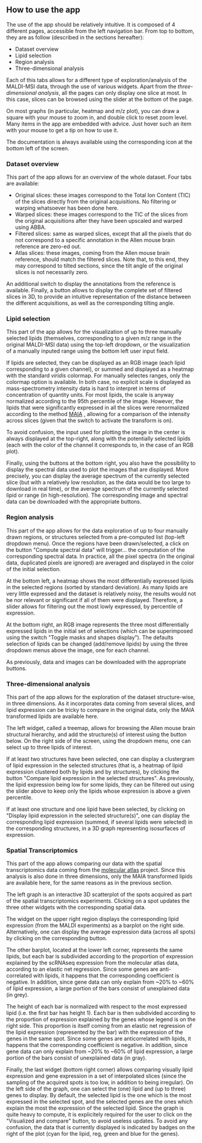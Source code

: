 ## How to use the app

The use of the app should be relatively intuitive. It is composed of 4 different pages, accessible from the left navigation bar. From top to bottom, they are as follow (described in the sections hereafter):
 - Dataset overview
 - Lipid selection
 - Region analysis
 - Three-dimensional analysis
 
Each of this tabs allows for a different type of exploration/analysis of the MALDI-MSI data, through the use of various widgets. Apart from the *three-dimensional analysis*, all the pages can only display one slice at most. In this case, slices can be browsed using the slider at the bottom of the page. 

On most graphs (in particular, heatmap and m/z plot), you can draw a square with your mouse to zoom in, and double click to reset zoom level. Many items in the app are embedded with advice. Just hover such an item with your mouse to get a tip on how to use it.

The documentation is always available using the corresponding icon at the bottom left of the screen.

### Dataset overview

This part of the app allows for an overview of the whole dataset. Four tabs are available:
 - Original slices: these images correspond to the Total Ion Content (TIC) of the slices directly from the original acquisitions. No filtering or warping whatsoever has been done here.
 - Warped slices: these images correspond to the TIC of the slices from the original acquisitions after they have been upscaled and warped using ABBA.
 -  Filtered slices: same as warped slices, except that all the pixels that do not correspond to a specific annotation in the Allen mouse brain reference are zero-ed out.
 -  Atlas slices: these images, coming from the Allen mouse brain reference, should match the filtered slices. Note that, to this end, they may correspond to tilted sections, since the tilt angle of the original slices is not necessarily zero.
 
An additional switch to display the annotations from the reference is available. Finally, a button allows to display the complete set of filtered slices in 3D, to provide an intuitive representation of the distance between the different acquisitions, as well as the corresponding tilting angle.

### Lipid selection

This part of the app allows for the visualization of up to three manually selected lipids (themselves, corresponding to a given m/z range in the original MALDI-MSI data) using the top-left dropdown, or the visualization of a manually inputed range using the bottom left user input field. 

If lipids are selected, they can be displayed as an RGB image (each lipid corresponding to a given channel), or summed and displayed as a heatmap with the standard *viridis* colormap. For manually selectes ranges, only the colormap option is available. In both case, no explicit scale is displayed as mass-spectrometry intensity data is hard to interpret in terms of concentration of quantity units. For most lipids, the scale is anyway normalized according to the 95th percentile of the image. However, the lipids that were significantly expressed in all the slices were renormalized according to the method [MAIA](TODO.linkpaperMAIA) , allowing for a comparison of the intensity across slices (given that the switch to activate the transform is on).

To avoid confusion, the input used for plotting the image in the center is always displayed at the top-right, along with the potentially selected lipids (each with the color of the channel it corresponds to, in the case of an RGB plot).

Finally, using the buttons at the bottom right, you also have the possibility to display the spectral data used to plot the images that are displayed. More precisely, you can display the average spectrum of the currently selected slice (but with a relatively low resolution, as the data would be too large to download in real time), or the average spectrum of the currently selected lipid or range (in high-resolution). The corresponding image and spectral data can be downloaded with the appropriate buttons.

### Region analysis

This part of the app allows for the data exploration of up to four manually drawn regions, or structures selected from a pre-computed list (top-left dropdown menu). Once the regions have been drawn/selected, a click on the button "Compute spectral data" will trigger... the computation of the corresponding spectral data. In practice, all the pixel spectra (in the original data, duplicated pixels are ignored) are averaged and displayed in the color of the initial selection.

At the bottom left, a heatmap shows the most differentially expressed lipids in the selected regions (sorted by standard deviation). As many lipids are very little expressed and the dataset is relatively noisy, the results would not be nor relevant or significant if all of them were displayed. Therefore, a slider allows for filtering out the most lowly expressed, by percentile of expression.

At the bottom right, an RGB image represents the three most differentially expressed lipids in the initial set of selections (which can be superimposed using the switch "Toggle masks and shapes display"). The defaults selection of lipids can be changed (add/remove lipids) by using the three dropdown menus above the image, one for each channel.

As previously, data and images can be downloaded with the appropriate buttons.  

### Three-dimensional analysis

This part of the app allows for the exploration of the dataset structure-wise, in three dimensions. As it incorporates data coming from several slices, and lipid expression can be tricky to compare in the original data, only the MAIA transformed lipids are available here. 

The left widget, called a treemap, allows for browsing the Allen mouse brain structural hierarchy, and add the structure(s) of interest using the button below.  On the right side of the screen, using the dropdown menu, one can select up to three lipids of interest.

If at least two structures have been selected, one can display a clustergram of lipid expression in the selected structures (that is, a heatmap of lipid expression clustered both by lipids and by structures), by clicking the button "Compare lipid expression in the selected structures".  As previously, the lipid expression being low for some lipids, they can be filtered out using the slider above to keep only the lipids whose expression is above a given percentile.

If at least one structure and one lipid have been selected, by clicking on "Display lipid expression in the selected structure(s)", one can display the corresponding lipid expression (summed, if several lipids were selected) in the corresponding structures, in a 3D graph representing isosurfaces of expression.

### Spatial Transcriptomics

This part of the app allows comparing our data with the spatial transcriptomics data coming from the [molecular atlas](https://molecularatlas.org/) project. Since this analysis is also done in three dimensions, only the MAIA transformed lipids are available here, for the same reasons as in the previous section.

The left graph is an interactive 3D scatterplot of the spots acquired as part of the spatial transcriptomics experiments. Clicking on a spot updates the three other widgets with the corresponding spatial data.

The widget on the upper right region displays the corresponding lipid expression (from the MALDI experiments) as a barplot on the right side. Alternatively, one can display the average expression data (across all spots) by clicking on the corresponding button. 

The other barplot, located at the lower left corner, represents the same lipids, but each bar is subdivided according to the proportion of expression explained by the scRNAseq expression from the molecular atlas data, according to an elastic net regression. Since some genes are anti-correlated with lipids, it happens that the corresponding coefficient is negative. In addition, since gene data can only explain from ~20% to ~60% of lipid expression, a large portion of the bars consist of unexplained data (in grey).

The height of each bar is normalized with respect to the most expressed lipid (i.e. the first bar has height 1). Each bar is then subdivided according to the proportion of expression explained by the genes whose legend is on the right side. This proportion is itself coming from an elastic net regression of the lipid expression (represented by the bar) with the expression of the genes in the same spot. Since some genes are anticorrelated with lipids, it happens that the corresponding coefficient is negative. In addition, since gene data can only explain from ~20% to ~60% of lipid expression, a large portion of the bars consist of unexplained data (in gray).

Finally, the last widget (bottom right corner) allows comparing visually lipid expression and gene expression in a set of interpolated slices (since the sampling of the acquired spots is too low, in addition to being irregular). On the left side of the graph, one can select the (one) lipid and (up to three) genes to display. By default, the selected lipid is the one which is the most expressed in the selected spot, and the selected genes are the ones which explain the most the expression of the selected lipid. Since the graph is quite heavy to compute, it is explicitely required for the user to click on the "Visualized and compare" button, to avoid useless updates. To avoid any confusion, the data that is currently displayed is indicated by badges on the right of the plot (cyan for the lipid, reg, green and blue for the genes). 

